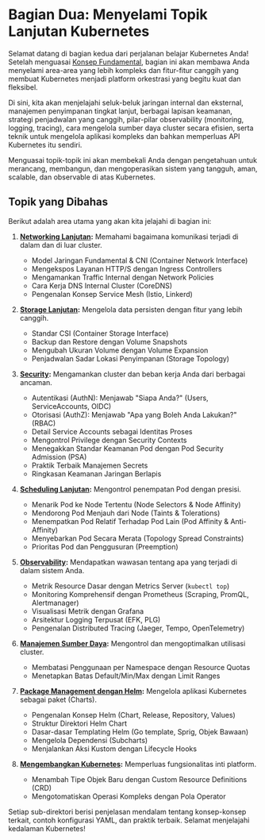 # Bagian Dua: Menyelami Topik Lanjutan Kubernetes

Selamat datang di bagian kedua dari perjalanan belajar Kubernetes Anda! Setelah menguasai [Konsep Fundamental](../01-konsep-fundamental/README.md), bagian ini akan membawa Anda menyelami area-area yang lebih kompleks dan fitur-fitur canggih yang membuat Kubernetes menjadi platform orkestrasi yang begitu kuat dan fleksibel.

Di sini, kita akan menjelajahi seluk-beluk jaringan internal dan eksternal, manajemen penyimpanan tingkat lanjut, berbagai lapisan keamanan, strategi penjadwalan yang canggih, pilar-pilar observability (monitoring, logging, tracing), cara mengelola sumber daya cluster secara efisien, serta teknik untuk mengelola aplikasi kompleks dan bahkan memperluas API Kubernetes itu sendiri.

Menguasai topik-topik ini akan membekali Anda dengan pengetahuan untuk merancang, membangun, dan mengoperasikan sistem yang tangguh, aman, scalable, dan observable di atas Kubernetes.

## Topik yang Dibahas

Berikut adalah area utama yang akan kita jelajahi di bagian ini:

1.  **[Networking Lanjutan](./01-networking-lanjutan/):** Memahami bagaimana komunikasi terjadi di dalam dan di luar cluster.
    *   Model Jaringan Fundamental & CNI (Container Network Interface)
    *   Mengekspos Layanan HTTP/S dengan Ingress Controllers
    *   Mengamankan Traffic Internal dengan Network Policies
    *   Cara Kerja DNS Internal Cluster (CoreDNS)
    *   Pengenalan Konsep Service Mesh (Istio, Linkerd)

2.  **[Storage Lanjutan](./02-storage-lanjutan/):** Mengelola data persisten dengan fitur yang lebih canggih.
    *   Standar CSI (Container Storage Interface)
    *   Backup dan Restore dengan Volume Snapshots
    *   Mengubah Ukuran Volume dengan Volume Expansion
    *   Penjadwalan Sadar Lokasi Penyimpanan (Storage Topology)

3.  **[Security](./03-security/):** Mengamankan cluster dan beban kerja Anda dari berbagai ancaman.
    *   Autentikasi (AuthN): Menjawab "Siapa Anda?" (Users, ServiceAccounts, OIDC)
    *   Otorisasi (AuthZ): Menjawab "Apa yang Boleh Anda Lakukan?" (RBAC)
    *   Detail Service Accounts sebagai Identitas Proses
    *   Mengontrol Privilege dengan Security Contexts
    *   Menegakkan Standar Keamanan Pod dengan Pod Security Admission (PSA)
    *   Praktik Terbaik Manajemen Secrets
    *   Ringkasan Keamanan Jaringan Berlapis

4.  **[Scheduling Lanjutan](./04-scheduling-lanjutan/):** Mengontrol penempatan Pod dengan presisi.
    *   Menarik Pod ke Node Tertentu (Node Selectors & Node Affinity)
    *   Mendorong Pod Menjauh dari Node (Taints & Tolerations)
    *   Menempatkan Pod Relatif Terhadap Pod Lain (Pod Affinity & Anti-Affinity)
    *   Menyebarkan Pod Secara Merata (Topology Spread Constraints)
    *   Prioritas Pod dan Penggusuran (Preemption)

5.  **[Observability](./05-observability/):** Mendapatkan wawasan tentang apa yang terjadi di dalam sistem Anda.
    *   Metrik Resource Dasar dengan Metrics Server (`kubectl top`)
    *   Monitoring Komprehensif dengan Prometheus (Scraping, PromQL, Alertmanager)
    *   Visualisasi Metrik dengan Grafana
    *   Arsitektur Logging Terpusat (EFK, PLG)
    *   Pengenalan Distributed Tracing (Jaeger, Tempo, OpenTelemetry)

6.  **[Manajemen Sumber Daya](./06-manajemen-sumber-daya/):** Mengontrol dan mengoptimalkan utilisasi cluster.
    *   Membatasi Penggunaan per Namespace dengan Resource Quotas
    *   Menetapkan Batas Default/Min/Max dengan Limit Ranges

7.  **[Package Management dengan Helm](./07-package-management-helm/):** Mengelola aplikasi Kubernetes sebagai paket (Charts).
    *   Pengenalan Konsep Helm (Chart, Release, Repository, Values)
    *   Struktur Direktori Helm Chart
    *   Dasar-dasar Templating Helm (Go template, Sprig, Objek Bawaan)
    *   Mengelola Dependensi (Subcharts)
    *   Menjalankan Aksi Kustom dengan Lifecycle Hooks

8.  **[Mengembangkan Kubernetes](./08-mengembangkan-kubernetes/):** Memperluas fungsionalitas inti platform.
    *   Menambah Tipe Objek Baru dengan Custom Resource Definitions (CRD)
    *   Mengotomatiskan Operasi Kompleks dengan Pola Operator

Setiap sub-direktori berisi penjelasan mendalam tentang konsep-konsep terkait, contoh konfigurasi YAML, dan praktik terbaik. Selamat menjelajahi kedalaman Kubernetes!
